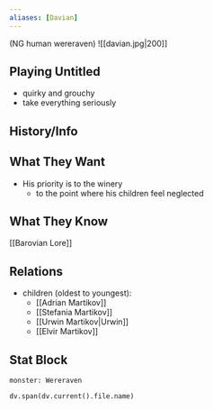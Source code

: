 ```yaml
---
aliases: [Davian]
---
```

(NG human wereraven)
![[davian.jpg|200]]
## Playing Untitled
- quirky and grouchy
- take everything seriously

## History/Info

## What They Want
- His priority is to the winery
	- to the point where his children feel neglected

## What They Know
[[Barovian Lore]]

## Relations
- children (oldest to youngest):
	- [[Adrian Martikov]]
	- [[Stefania Martikov]]
	- [[Urwin Martikov|Urwin]]
	- [[Elvir Martikov]]

## Stat Block

```statblock
monster: Wereraven
```

```dataviewjs
dv.span(dv.current().file.name)
```
